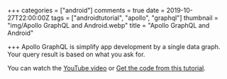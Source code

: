 +++
categories = ["android"]
comments = true
date = 2019-10-27T22:00:00Z
tags = ["androidtutorial", "apollo", "graphql"]
thumbnail = "img/Apollo GraphQL and Android.webp"
title = "Apollo GraphQL and Android"

+++
Apollo GraphQL is simplify app development by a single data graph. Your query result is based on what you ask for.

You can watch the [YouTube video](https://youtu.be/0kc0m8eo8hw) or [Get the code from this tutorial](https://github.com/sen-coder/Apollo-GraphQL-and-Android).